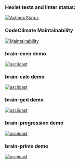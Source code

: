 ### Hexlet tests and linter status:
[![Actions Status](https://github.com/viktor-dorokhov/frontend-project-44/actions/workflows/hexlet-check.yml/badge.svg)](https://github.com/viktor-dorokhov/frontend-project-44/actions)
### CodeClimate Maintainability
[![Maintainability](https://api.codeclimate.com/v1/badges/8221e7cd02b300565bdf/maintainability)](https://codeclimate.com/github/viktor-dorokhov/frontend-project-44/maintainability)
### brain-even demo
[![asciicast](https://asciinema.org/a/624223.svg)](https://asciinema.org/a/624223)
### brain-calc demo
[![asciicast](https://asciinema.org/a/624393.svg)](https://asciinema.org/a/624393)
### brain-gcd demo
[![asciicast](https://asciinema.org/a/624408.svg)](https://asciinema.org/a/624408)
### brain-progression demo
[![asciicast](https://asciinema.org/a/624431.svg)](https://asciinema.org/a/624431)
### brain-prime demo
[![asciicast](https://asciinema.org/a/624442.svg)](https://asciinema.org/a/624442)